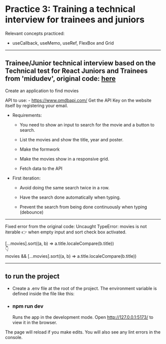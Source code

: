 # Practice 3: Training a technical interview for trainees and juniors

Relevant concepts practiced:

- useCallback, useMemo, useRef, FlexBox and Grid

<hr>

## Trainee/Junior technical interview based on the Technical test for React Juniors and Trainees from 'midudev', original code: [here](https://github.com/midudev/aprendiendo-react/tree/master/projects/05-react-buscador-peliculas)

Create an application to find movies

API to use: - https://www.omdbapi.com/ Get the API Key on the website itself by registering your email.

- Requirements:

  - You need to show an input to search for the movie and a button to search.

  - List the movies and show the title, year and poster.

  - Make the formwork

  - Make the movies show in a responsive grid.

  - Fetch data to the API

- First iteration:

  - Avoid doing the same search twice in a row.

  - Have the search done automatically when typing.

  - Prevent the search from being done continuously when typing (debounce)

<hr>

Fixed error from the original code: Uncaught TypeError: movies is not iterable 👉 when empty input and sort check box activated.

[...movies].sort((a, b) => a.title.localeCompare(b.title)) <br>
👇 <br>
movies && [...movies].sort((a, b) => a.title.localeCompare(b.title))

<hr>

## to run the project

- Create a .env file at the root of the project. The environment variable is defined inside the file like this: </br>

- ### npm run dev
  Runs the app in the development mode.
  Open http://127.0.0.1:5173/ to view it in the browser.

The page will reload if you make edits.
You will also see any lint errors in the console.
